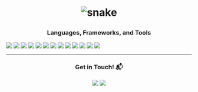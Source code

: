 <h1 align="center"><h1/>
  
<p align="center"><img src="https://github.com/makbusher/makbusher/blob/output/github-contribution-grid-snake-dark.svg" alt="snake"></center></p>
 
<h3 align="center"> Languages, Frameworks, and Tools </h3>
<p> <img src="https://img.shields.io/badge/javascript-%23323330.svg?style=for-the-badge&logo=javascript&logoColor=%23F7DF1E"/> <img src="https://img.shields.io/badge/html5-%23E34F26.svg?style=for-the-badge&logo=html5&logoColor=white"/> <img src="https://img.shields.io/badge/bootstrap-%23563D7C.svg?style=for-the-badge&logo=bootstrap&logoColor=white"/> <img src="https://img.shields.io/badge/git-%23F05033.svg?style=for-the-badge&logo=git&logoColor=white"/> <img src="https://img.shields.io/badge/NPM-%23000000.svg?style=for-the-badge&logo=npm&logoColor=white"/> <img src="https://img.shields.io/badge/VisualStudioCode-0078d7.svg?style=for-the-badge&logo=visual-studio-code&logoColor=white"/> <img src="https://img.shields.io/badge/github-%23121011.svg?style=for-the-badge&logo=github&logoColor=white"/> <img src="https://img.shields.io/badge/css-1572B6.svg?style=for-the-badge&logo=css3&logoColor=white"/> <img src="https://img.shields.io/badge/reactjs-61DAFB.svg?style=for-the-badge&logo=react&logoColor=black"/> <img src="https://img.shields.io/badge/rails-%23CC0000.svg?style=for-the-badge&logo=ruby-on-rails&logoColor=white"/> <img src="https://img.shields.io/badge/ruby-%23CC342D.svg?style=for-the-badge&logo=ruby&logoColor=white"/> <img src="https://img.shields.io/badge/postgres-%23316192.svg?style=for-the-badge&logo=postgresql&logoColor=white"/> <img src="https://img.shields.io/badge/MUI-%230081CB.svg?style=for-the-badge&logo=mui&logoColor=white"/>
<hr>
<h3 align="center">Get in Touch! 📬</h3>
<p align="center">
<a href="https://www.linkedin.com/in/makayla-usher/" target="blank"><img align="center" src="https://img.shields.io/badge/LinkedIn-0077B5?style=for-the-badge&logo=linkedin&logoColor=white" /></a> <a href="mailto:makaylabusher@gmail.com" target="blank"><img align="center" src="https://img.shields.io/badge/GMAIL-D14836?style=for-the-badge&logo=gmail&logoColor=white" /></a> 
</p>
